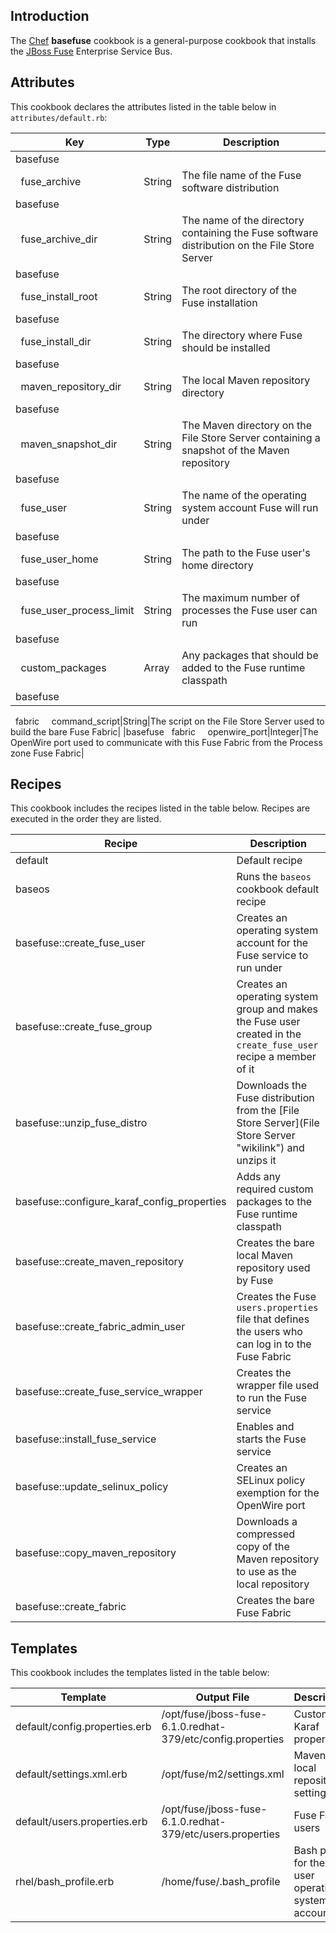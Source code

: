 Introduction
------------

The [Chef](https://www.chef.io/) **basefuse** cookbook is a general-purpose cookbook that installs the [JBoss Fuse](http://www.jboss.org/products/fuse/overview/) Enterprise Service Bus.

Attributes
----------

This cookbook declares the attributes listed in the table below in `attributes/default.rb`:

|Key|Type|Description|
|---|----|-----------|
|basefuse
  fuse\_archive|String|The file name of the Fuse software distribution|
|basefuse
  fuse\_archive\_dir|String|The name of the directory containing the Fuse software distribution on the File Store Server|
|basefuse
  fuse\_install\_root|String|The root directory of the Fuse installation|
|basefuse
  fuse\_install\_dir|String|The directory where Fuse should be installed|
|basefuse
  maven\_repository\_dir|String|The local Maven repository directory|
|basefuse
  maven\_snapshot\_dir|String|The Maven directory on the File Store Server containing a snapshot of the Maven repository|
|basefuse
  fuse\_user|String|The name of the operating system account Fuse will run under|
|basefuse
  fuse\_user\_home|String|The path to the Fuse user's home directory|
|basefuse
  fuse\_user\_process\_limit|String|The maximum number of processes the Fuse user can run|
|basefuse
  custom\_packages|Array|Any packages that should be added to the Fuse runtime classpath|
|basefuse
  fabric
    command\_script|String|The script on the File Store Server used to build the bare Fuse Fabric|
|basefuse
  fabric
    openwire\_port|Integer|The OpenWire port used to communicate with this Fuse Fabric from the Process zone Fuse Fabric|

Recipes
-------

This cookbook includes the recipes listed in the table below. Recipes are executed in the order they are listed.

|Recipe|Description|
|------|-----------|
|default|Default recipe|
|baseos|Runs the `baseos` cookbook default recipe|
|basefuse::create\_fuse\_user|Creates an operating system account for the Fuse service to run under|
|basefuse::create\_fuse\_group|Creates an operating system group and makes the Fuse user created in the `create_fuse_user` recipe a member of it|
|basefuse::unzip\_fuse\_distro|Downloads the Fuse distribution from the [File Store Server](File Store Server "wikilink") and unzips it|
|basefuse::configure\_karaf\_config\_properties|Adds any required custom packages to the Fuse runtime classpath|
|basefuse::create\_maven\_repository|Creates the bare local Maven repository used by Fuse|
|basefuse::create\_fabric\_admin\_user|Creates the Fuse `users.properties` file that defines the users who can log in to the Fuse Fabric|
|basefuse::create\_fuse\_service\_wrapper|Creates the wrapper file used to run the Fuse service|
|basefuse::install\_fuse\_service|Enables and starts the Fuse service|
|basefuse::update\_selinux\_policy|Creates an SELinux policy exemption for the OpenWire port|
|basefuse::copy\_maven\_repository|Downloads a compressed copy of the Maven repository to use as the local repository|
|basefuse::create\_fabric|Creates the bare Fuse Fabric|

Templates
---------

This cookbook includes the templates listed in the table below:

|Template|Output File|Description|
|--------|-----------|-----------|
|default/config.properties.erb|/opt/fuse/jboss-fuse-6.1.0.redhat-379/etc/config.properties|Custom Karaf properties|
|default/settings.xml.erb|/opt/fuse/m2/settings.xml|Maven local repository settings|
|default/users.properties.erb|/opt/fuse/jboss-fuse-6.1.0.redhat-379/etc/users.properties|Fuse Fabric users|
|rhel/bash\_profile.erb|/home/fuse/.bash\_profile|Bash profile for the Fuse user operating system account|
